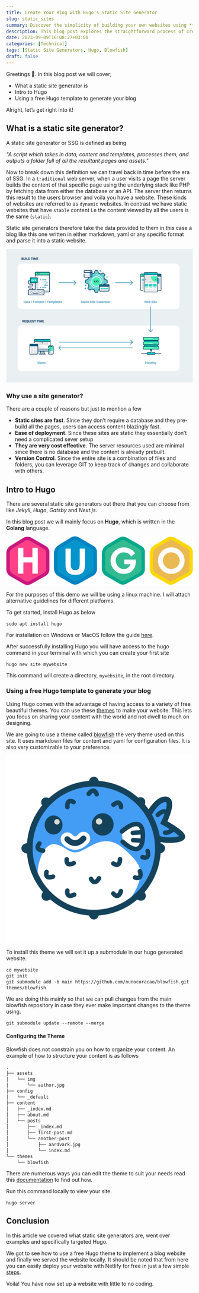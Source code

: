 ```yaml
---
title: Create Your Blog with Hugo's Static Site Generator
slug: static_sites
summary: Discover the simplicity of building your own websites using **Static Site Generators**. Let's explore how SSGs streamline the process of web development making it accessible to all.
description: This blog post explores the straightforward process of creating a website using Markdown and Static Site Generators (SSGs). Learn how SSGs like Hugo and the power of Markdown combine to simplify web development, making it approachable for individuals of all backgrounds. Join us on this journey to demystify web design and development.
date: 2023-09-09T16:08:27+03:00
categories: [Technical]
tags: [Static Site Generators, Hugo, Blowfish]
draft: false
---
```


Greetings 👋. In this blog post we will cover;

 * What a static site generator is
 * Intro to Hugo
 * Using a free Hugo template to generate your blog

Alright, let’s get right into it!

## What is a static site generator?

A static site generator or SSG is defined as being

 *"A script which takes in data, content and templates, processes them, and outputs a folder full of all the resultant pages and assets."*

Now to break down this definition we can travel back in time before the era of SSG. In a `traditional` web server, when a user visits a page the server builds the content of that specific page using the underlying stack like PHP by fetching data from either the database or an API. The server then returns this result to the users browser and voila you have a website. These kinds of websites are referred to as `dynamic` websites. In contrast we have static websites that have `stable` content i.e the content viewed by all the users is the same (`static`).

Static site generators therefore take the data provided to them in this case a blog like this one written in either markdown, yaml or any specific format and parse it into a static website.

![Netlify SSG host flow](/ssg-host-flow.png 'SSG host flow')

### Why use a site generator?

There are a couple of reasons but just to mention a few

 * **Static sites are fast**. Since they don’t require a database and they pre-build all the pages, users can access content blazingly fast.
 * **Ease of deployment**. Since these sites are static they essentially don’t need a complicated sever setup
 * **They are very cost effective**. The server resources used are minimal since there is no database and the content is already prebuilt.
 * **Version Control**. Since the entire site is a combination of files and folders, you can leverage GIT to keep track of changes and collaborate with others.

## Intro to Hugo

There are several static site generators out there that you can choose from like *Jekyll*, *Hugo*, *Gatsby* and *Next.js*.

In this blog post we will mainly focus on **Hugo**, which is written in the **Golang** language.

![Hugo](/hugo_logo.svg)

For the purposes of this demo we will be using a linux machine. I will attach alternative guidelines for different platforms.

To get started, install Hugo as below

``````
sudo apt install hugo
``````

For installation on Windows or MacOS follow the guide [here](https://gohugo.io/installation/).

After successfully installing Hugo you will have access to the hugo command in your terminal with which you can create your first site

``````
hugo new site mywebsite
``````

This command will create a directory, `mywebsite`, in the root directory.

### Using a free Hugo template to generate your blog

Using Hugo comes with the advantage of having access to a variety of free beautiful themes. You can use these [themes](https://themes.gohugo.io/) to make your website. This lets you focus on sharing your content with the world and not dwell to much on designing.

We are going to use a theme called [blowfish](https://blowfish.page/) the very theme used on this site. It uses markdown files for content and yaml for configuration files. It is also very customizable to your preference.

![Blowfish Logo](/blowfish_logo.png)

To install this theme we will set it up a submodule in our hugo generated website.

``````
cd mywebsite
git init
git submodule add -b main https://github.com/nunocoracao/blowfish.git themes/blowfish
``````

We are doing this mainly so that we can pull changes from the main blowfish repository in case they ever make important changes to the theme using.

``````
git submodule update --remote --merge
``````

#### Configuring the Theme
Blowfish does not constrain you on how to organize your content. An example of how to structure your content is as follows

``````
.
├── assets
│   └── img
│       └── author.jpg
├── config
│   └── _default
├── content
│   ├── _index.md
│   ├── about.md
│   └── posts
│       ├── _index.md
│       ├── first-post.md
│       └── another-post
│           ├── aardvark.jpg
│           └── index.md
└── themes
    └── blowfish
``````   

There are numerous ways you can edit the theme to suit your needs read this [documentation](https://blowfish.page/docs/getting-started/) to find out how.

Run this command locally to view your site.

``````
hugo server
``````

## Conclusion
In this article we covered what static site generators are, went over examples and specifically targeted Hugo. 

We got to see how to use a free Hugo theme to implement a blog website and finally we served the website locally. It should be noted that from here you can easily deploy your website with Netlify for free in just a few simple [steps](https://docs.netlify.com/integrations/frameworks/hugo/).

Voila! You have now set up a website with little to no coding.
